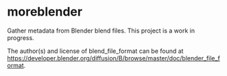 # moreblender
Gather metadata from Blender blend files. This project is a work in progress.

The author(s) and license of blend_file_format can be found at <https://developer.blender.org/diffusion/B/browse/master/doc/blender_file_format>.
